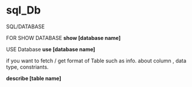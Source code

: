 # sql_Db
SQL/DATABASE  

FOR SHOW DATABASE 
**show [database name]**
 
 USE Database
  **use [database name]**
  
  
 if you want to fetch /  get format of Table such as info. about column , data type, constriants.
 
 **describe [table name]**
